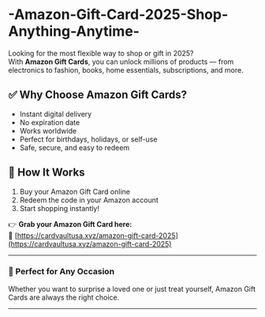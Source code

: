 # -Amazon-Gift-Card-2025-Shop-Anything-Anytime-

Looking for the most flexible way to shop or gift in 2025?  
With **Amazon Gift Cards**, you can unlock millions of products — from electronics to fashion, books, home essentials, subscriptions, and more.  

## ✅ Why Choose Amazon Gift Cards?
- Instant digital delivery
- No expiration date
- Works worldwide
- Perfect for birthdays, holidays, or self-use
- Safe, secure, and easy to redeem

## 🚀 How It Works
1. Buy your Amazon Gift Card online  
2. Redeem the code in your Amazon account  
3. Start shopping instantly!  

👉 **Grab your Amazon Gift Card here:**  
🔗 [https://cardvaultusa.xyz/amazon-gift-card-2025](https://cardvaultusa.xyz/amazon-gift-card-2025)

---

### 🎁 Perfect for Any Occasion
Whether you want to surprise a loved one or just treat yourself, Amazon Gift Cards are always the right choice.  

---
